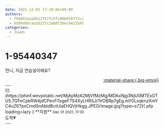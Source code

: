 ```yaml
---
date: 2021-12-01 17:29:04+09:00
authors:
  - 79a041eaa4b13fb7fc5fc06b0587f3cc
  - 6599dbbcaa26237c2ab0f3becb421b45
categories:
  - Jiwon
---
```


# 1-95440347

<div class="post-container" markdown="1">
<div class="content-container md-sidebar__scrollwrap" markdown="1">

언니, 지금 연습실이에요?

</div>
</div>

<div style="text-align: right;" markdown="1">
<a href="https://weverse.io/fromis9/fanpost/1-95440347" style="text-align: right;">:material-share:{.big-emoji}</a>
</div>
---

<div class="comments-container md-sidebar__scrollwrap" markdown="1">
<div class="comment" markdown="1">
<div class='id-container' markdown="1">
![](https://phinf.wevpstatic.net/MjAyMzA2MjVfMzMg/MDAxNjg3NjU0MTExOTU5.7GFeCpkRW4jdCPevFi1sgeF7S4XyLHRSJr1VOBRp7gEg.mY0LxqknzXmYC4oZ6TpxCmdSnAbldBctUiaEHQVjHkgg.JPEG/image.jpg?type=s72){ pfp loading=lazy }
**<span class="artist">지원</span>** <small>Dec 01 2021, 17:30</small><br>
</div>
<div class='comment-body' markdown="1">
도착💗
</div>
</div>
</div>
---
